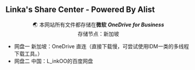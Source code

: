 ﻿## Linka's Share Center - Powered By Alist

<center>🌏 本网站所有文件都存储在<b>微软</b> <b><i>OneDrive for Business</b></i></center>
<center>存储节点：新加坡</center>

 - 网盘一 新加坡：OneDrive 直连（直接下载慢，可尝试使用IDM一类的多线程下载工具。）
 - 网盘二 中国：L_inkOO的百度网盘


